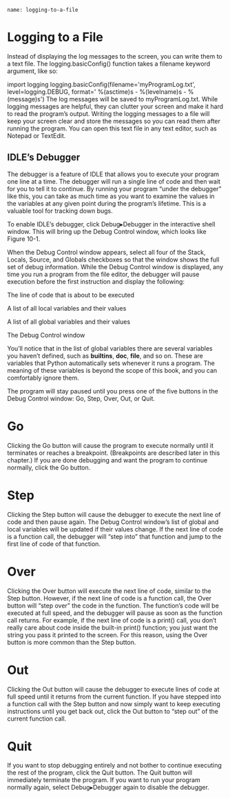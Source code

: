 ```ngMeta
name: logging-to-a-file
```
# Logging to a File
Instead of displaying the log messages to the screen, you can write them to a text file. The logging.basicConfig() function takes a filename keyword argument, like so:


import logging
logging.basicConfig(filename='myProgramLog.txt', level=logging.DEBUG, format='
%(asctime)s - %(levelname)s - %(message)s')
The log messages will be saved to myProgramLog.txt. While logging messages are helpful, they can clutter your screen and make it hard to read the program’s output. Writing the logging messages to a file will keep your screen clear and store the messages so you can read them after running the program. You can open this text file in any text editor, such as Notepad or TextEdit.

## IDLE’s Debugger
The debugger is a feature of IDLE that allows you to execute your program one line at a time. The debugger will run a single line of code and then wait for you to tell it to continue. By running your program “under the debugger” like this, you can take as much time as you want to examine the values in the variables at any given point during the program’s lifetime. This is a valuable tool for tracking down bugs.

To enable IDLE’s debugger, click Debug▸Debugger in the interactive shell window. This will bring up the Debug Control window, which looks like Figure 10-1.

When the Debug Control window appears, select all four of the Stack, Locals, Source, and Globals checkboxes so that the window shows the full set of debug information. While the Debug Control window is displayed, any time you run a program from the file editor, the debugger will pause execution before the first instruction and display the following:

The line of code that is about to be executed

A list of all local variables and their values

A list of all global variables and their values

<!-- ![Anoop](assets/000020.jpg)
 -->
The Debug Control window

You’ll notice that in the list of global variables there are several variables you haven’t defined, such as __builtins__, __doc__, __file__, and so on. These are variables that Python automatically sets whenever it runs a program. The meaning of these variables is beyond the scope of this book, and you can comfortably ignore them.

The program will stay paused until you press one of the five buttons in the Debug Control window: Go, Step, Over, Out, or Quit.

# Go
Clicking the Go button will cause the program to execute normally until it terminates or reaches a breakpoint. (Breakpoints are described later in this chapter.) If you are done debugging and want the program to continue normally, click the Go button.

# Step
Clicking the Step button will cause the debugger to execute the next line of code and then pause again. The Debug Control window’s list of global and local variables will be updated if their values change. If the next line of code is a function call, the debugger will “step into” that function and jump to the first line of code of that function.

# Over
Clicking the Over button will execute the next line of code, similar to the Step button. However, if the next line of code is a function call, the Over button will “step over” the code in the function. The function’s code will be executed at full speed, and the debugger will pause as soon as the function call returns. For example, if the next line of code is a print() call, you don’t really care about code inside the built-in print() function; you just want the string you pass it printed to the screen. For this reason, using the Over button is more common than the Step button.

# Out
Clicking the Out button will cause the debugger to execute lines of code at full speed until it returns from the current function. If you have stepped into a function call with the Step button and now simply want to keep executing instructions until you get back out, click the Out button to “step out” of the current function call.

# Quit
If you want to stop debugging entirely and not bother to continue executing the rest of the program, click the Quit button. The Quit button will immediately terminate the program. If you want to run your program normally again, select Debug▸Debugger again to disable the debugger.


